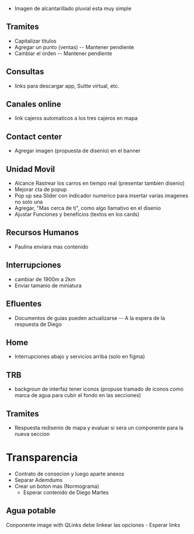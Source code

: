 * Imagen de alcantarillado pluvial esta muy simple

## Tramites
* Capitalizar titulos
* Agregar un punto (ventas) -- Mantener pendiente
* Cambiar el orden -- Mantener pendiente

## Consultas
* links para descargar app, Suitte virtual, etc.

## Canales online
* link cajeros automaticos a los tres cajeros en mapa

## Contact center
* Agregar imagen (propuesta de disenio) en el banner

## Unidad Movil
* Alcance Rastrear los carros en tiempo real (presentar tambien disenio)
* Mejorar cta de popup
* Pop up sea Slider con indicador numerico para insertar varias imagenes no solo una
* Agregar, "Mas cerca de ti", como algo llamativo en el disenio
* Ajustar Funciones y beneficios (textos en los cards)

## Recursos Humanos
* Paulina enviara mas contenido

## Interrupciones
* cambiar de 1900m a 2km
* Enviar tamanio de miniatura

## Efluentes
* Documentos de guias pueden actualizarse -- A la espera de la respuesta de Diego

## Home
* Interrupciones abajo y servicios arriba (solo en figma)

## TRB
* backgroun de interfaz tener iconos (propuse tramado de iconos como marca de agua para cubir el fondo en las secciones)

## Tramites
* Respuesta redisenio de mapa y evaluar si sera un componente para la nueva seccion

# Transparencia
* Contrato de consecion y luego aparte anexos
* Separar Ademdums
* Crear un boton mas (Normograma)
	* Esperar contenido de Diego Martes

## Agua potable
Conponente image with QLinks debe linkear las opciones - Esperar links
